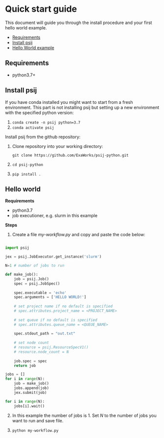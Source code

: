 # Quick start guide

This document will guide you through the install procedure and your first hello world example.

- [Requirements](#requirements)
- [Install psij](#install-psij)
- [Hello World example](#hello-world)

## Requirements
- python3.7+

## Install psij

If you have conda installed you might want to start from a fresh environment. This part is not installing psij but setting up a new environment with the specified python version:

1. `conda create -n psij python=3.7`
2. `conda activate psij`


Install psij from the github repository:

1. Clone repository into your working directory:

    `git clone https://github.com/ExaWorks/psij-python.git`

2. `cd psij-python`
3. `pip install .`







## Hello world

**Requirements**
- python3.7
- job executioner, e.g. slurm in this example

**Steps**

1. Create a file *my-workflow.py* and copy and paste the code below:

```python

import psij

jex = psij.JobExecutor.get_instance('slurm')

N=1 # number of jobs to run

def make_job():
    job = psij.Job()
    spec = psij.JobSpec()
    
    spec.executable = 'echo'
    spec.arguments = ['HELLO WORLD!']
    
    # set project name if no default is specified
    # spec.attributes.project_name = <PROJECT_NAME>
    
    # set queue if no default is specified
    # spec.attributes.queue_name = <QUEUE_NAME>
  
    spec.stdout_path = "out.txt"
    
    # set node count
    # resource = psij.ResourceSpecV1()
    # resource.node_count = N
    
    job.spec = spec
    return job

jobs = []
for i in range(N):
    job = make_job()
    jobs.append(job)
    jex.submit(job)

for i in range(N):
    jobs[i].wait()

```
2. In this example the number of jobs is 1. Set *N* to the number of jobs you want to run and save file.

3. `python my-workflow.py`

